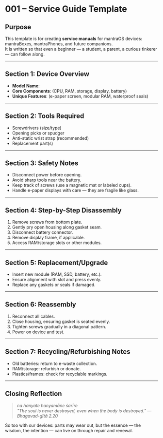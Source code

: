 # 001 – Service Guide Template

## Purpose

This template is for creating **service manuals** for mantraOS devices: mantraBoxes, mantraPhones, and future companions.  
It is written so that even a beginner — a student, a parent, a curious tinkerer — can follow along.

---

## Section 1: Device Overview

- **Model Name**:  
- **Core Components**: (CPU, RAM, storage, display, battery)  
- **Unique Features**: (e-paper screen, modular RAM, waterproof seals)  

---

## Section 2: Tools Required

- Screwdrivers (size/type)  
- Opening picks or spudger  
- Anti-static wrist strap (recommended)  
- Replacement part(s)  

---

## Section 3: Safety Notes

- Disconnect power before opening.  
- Avoid sharp tools near the battery.  
- Keep track of screws (use a magnetic mat or labeled cups).  
- Handle e-paper displays with care — they are fragile like glass.  

---

## Section 4: Step-by-Step Disassembly

1. Remove screws from bottom plate.  
2. Gently pry open housing along gasket seam.  
3. Disconnect battery connector.  
4. Remove display frame, if applicable.  
5. Access RAM/storage slots or other modules.  

---

## Section 5: Replacement/Upgrade

- Insert new module (RAM, SSD, battery, etc.).  
- Ensure alignment with slot and press evenly.  
- Replace any gaskets or seals if damaged.  

---

## Section 6: Reassembly

1. Reconnect all cables.  
2. Close housing, ensuring gasket is seated evenly.  
3. Tighten screws gradually in a diagonal pattern.  
4. Power on device and test.  

---

## Section 7: Recycling/Refurbishing Notes

- Old batteries: return to e-waste collection.  
- RAM/storage: refurbish or donate.  
- Plastics/frames: check for recyclable markings.  

---

## Closing Reflection

> *na hanyate hanyamāne śarīre*  
> *"The soul is never destroyed, even when the body is destroyed."* — *Bhagavad-gītā 2.20*  

So too with our devices: parts may wear out, but the essence — the wisdom, the intention — can live on through repair and renewal.
